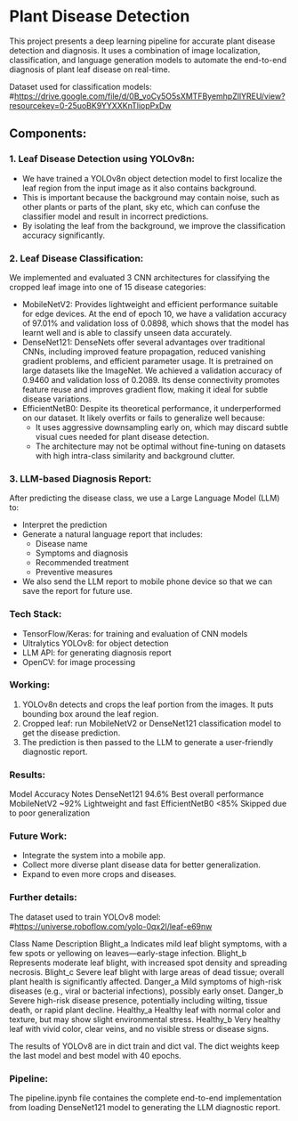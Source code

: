 # Plant Disease Detection
This project presents a deep learning pipeline for accurate plant disease detection and diagnosis. It uses a combination of image localization, classification, and language generation models to automate the end-to-end diagnosis of plant leaf disease on real-time.

Dataset used for classification models:
#https://drive.google.com/file/d/0B_voCy5O5sXMTFByemhpZllYREU/view?resourcekey=0-25uoBK9YYXXKnTliopPxDw

## Components:
### 1. Leaf Disease Detection using YOLOv8n:
- We have trained a YOLOv8n object detection model to first localize the leaf region from the input image as it also contains background.
- This is important because the background may contain noise, such as other plants or parts of the plant, sky etc, which can confuse the classifier model and result in incorrect predictions.
- By isolating the leaf from the background, we improve the classification accuracy significantly.

### 2. Leaf Disease Classification:
We implemented and evaluated 3 CNN architectures for classifying the cropped leaf image into one of 15 disease categories:
- MobileNetV2: Provides lightweight and efficient performance suitable for edge devices. At the end of epoch 10, we have a validation accuracy of 97.01% and validation loss of 0.0898, which shows that the model has learnt well and is able to classify unseen data accurately.
- DenseNet121: DenseNets offer several advantages over traditional CNNs, including improved feature propagation, reduced vanishing gradient problems, and efficient parameter usage. It is pretrained on large datasets like the ImageNet. We achieved a validation accuracy of 0.9460 and validation loss of 0.2089. Its dense connectivity promotes feature reuse and improves gradient flow, making it ideal for subtle disease variations.
- EfficientNetB0: Despite its theoretical performance, it underperformed on our dataset. It likely overfits or fails to generalize well because:
    - It uses aggressive downsampling early on, which may discard subtle visual cues needed for plant disease detection.
    - The architecture may not be optimal without fine-tuning on datasets with high intra-class similarity and background clutter.

### 3. LLM-based Diagnosis Report:
After predicting the disease class, we use a Large Language Model (LLM) to:
- Interpret the prediction
- Generate a natural language report that includes:
    - Disease name
    - Symptoms and diagnosis
    - Recommended treatment
    - Preventive measures
- We also send the LLM report to mobile phone device so that we can save the report for future use.

### Tech Stack:
- TensorFlow/Keras: for training and evaluation of CNN models
- Ultralytics YOLOv8: for object detection 
- LLM API: for generating diagnosis report
- OpenCV: for image processing

### Working:
1. YOLOv8n detects and crops the leaf portion from the images. It puts bounding box around the leaf region.
2. Cropped leaf: run MobileNetV2 or DenseNet121 classification model to get the disease prediction.
3. The prediction is then passed to the LLM to generate a user-friendly diagnostic report.

### Results:
Model	        Accuracy	Notes
DenseNet121	    94.6%	    Best overall performance
MobileNetV2	    ~92%	    Lightweight and fast
EfficientNetB0	<85%	    Skipped due to poor generalization

### Future Work:
- Integrate the system into a mobile app.
- Collect more diverse plant disease data for better generalization.
- Expand to even more crops and diseases.

### Further details:
The dataset used to train YOLOv8 model:
#https://universe.roboflow.com/yolo-0qx2l/leaf-e69nw 

Class Name	Description
Blight_a	Indicates mild leaf blight symptoms, with a few spots or yellowing on leaves—early-stage infection.
Blight_b	Represents moderate leaf blight, with increased spot density and spreading necrosis.
Blight_c	Severe leaf blight with large areas of dead tissue; overall plant health is significantly affected.
Danger_a	Mild symptoms of high-risk diseases (e.g., viral or bacterial infections), possibly early onset.
Danger_b	Severe high-risk disease presence, potentially including wilting, tissue death, or rapid plant decline.
Healthy_a	Healthy leaf with normal color and texture, but may show slight environmental stress.
Healthy_b	Very healthy leaf with vivid color, clear veins, and no visible stress or disease signs.

The results of YOLOv8 are in dict train and dict val. The dict weights keep the last model and best model with 40 epochs.


### Pipeline:
The pipeline.ipynb file containes the complete end-to-end implementation from loading DenseNet121 model to generating the LLM diagnostic report.